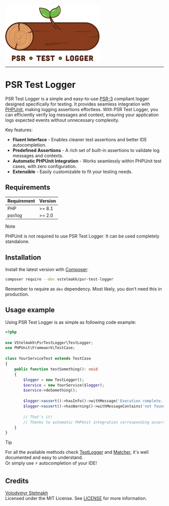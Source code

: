 <img src="./resources/psr-test-logger-logo.svg" width="301" height="179" alt="PSR Test Logger logo">

---

# PSR Test Logger
PSR Test Logger is a simple and easy-to-use [PSR-3](https://www.php-fig.org/psr/psr-3/) compliant logger designed specifically for testing.
It provides seamless integration with [PHPUnit](https://phpunit.de/), making logging assertions effortless.
With PSR Test Logger, you can efficiently verify log messages and context, ensuring your application logs expected events without unnecessary complexity.

Key features:
- **Fluent Interface** - Enables cleaner test assertions and better IDE autocompletion.
- **Predefined Assertions** - A rich set of built-in assertions to validate log messages and contexts.
- **Automatic PHPUnit Integration** - Works seamlessly within PHPUnit test cases, with zero configuration.
- **Extensible** - Easily customizable to fit your testing needs.

## Requirements
| Requirement | Version |
|-------------|---------|
| PHP         | >= 8.1  |
| psr/log     | >= 2.0  |

> [!NOTE]  
> PHPUnit is not required to use PSR Test Logger. It can be used completely standalone.

## Installation
Install the latest version with [Composer](https://getcomposer.org/):

```bash
composer require --dev vstelmakh/psr-test-logger
```

Remember to require as `dev` dependency. Most likely, you don't need this in production.

## Usage example
Using PSR Test Logger is as simple as following code example:

```php
<?php

use VStelmakh\PsrTestLogger\TestLogger;
use PHPUnit\Framework\TestCase;

class YourServiceTest extends TestCase
{
    public function testSomething(): void
    {
        $logger = new TestLogger();
        $service = new YourService($logger);
        $service->doSomething();

        $logger->assert()->hasInfo()->withMessage('Execution complete.');
        $logger->assert()->hasWarning()->withMessageContains('not found')->withContextContains('id', 1);

        // That's it!
        // Thanks to automatic PHPUnit integration corresponding assertations will be performed.
    }
}
```

> [!TIP]  
> For all the available methods check [TestLogger](src/TestLogger.php) and [Matcher](src/Match/Matcher.php), it's well documented and easy to understand.  
> Or simply use ⚡ autocompletion of your IDE!

## Credits
[Volodymyr Stelmakh](https://github.com/vstelmakh)  
Licensed under the MIT License. See [LICENSE](LICENSE) for more information.  
